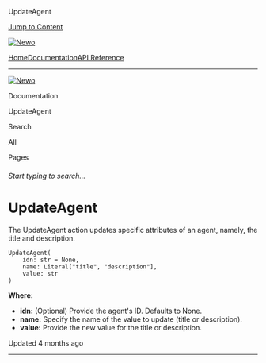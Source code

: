 UpdateAgent

[Jump to Content](#content)

[![Newo](https://files.readme.io/895bdeef8322f081f6d0f4507a17e414930dfddfddf1de452f458dc00698ca84-small-svgviewer-png-output_9.png)](/)

[Home](/)[Documentation](/docs)[API Reference](/reference)

* * *

[![Newo](https://files.readme.io/895bdeef8322f081f6d0f4507a17e414930dfddfddf1de452f458dc00698ca84-small-svgviewer-png-output_9.png)](/)

Documentation

UpdateAgent

Search

All

Pages

###### Start typing to search…

# UpdateAgent

The UpdateAgent action updates specific attributes of an agent, namely, the title and description.

```
UpdateAgent(  
    idn: str = None,  
    name: Literal["title", "description"],  
    value: str  
)
```

**Where:**

*   **idn:** (Optional) Provide the agent's ID. Defaults to None.
*   **name:** Specify the name of the value to update (title or description).
*   **value:** Provide the new value for the title or description.

Updated 4 months ago

* * *
